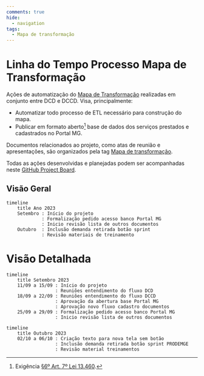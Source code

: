 ```yaml
---
comments: true
hide:
  - navigation
tags:
  - Mapa de transformação
---
```


# Linha do Tempo Processo Mapa de Transformação

Ações de automatização do [Mapa de Transformação](https://app.powerbi.com/view?r=eyJrIjoiNmQzZDMxZGMtNGM0OC00YWJmLWIxMjctMTM0OWJjMTAyZWNmIiwidCI6ImU1ZDNhZTdjLTliMzgtNDhkZS1hMDg3LWY2NzM0YTI4NzU3NCJ9&pageName=ReportSection8b08997a641ffd25674f) realizadas em conjunto entre DCD e DCCD.
Visa, principalmente:

- Automatizar todo processo de ETL necessário para construção do mapa.
- Publicar em formato aberto[^1] base de dados dos serviços prestados e cadastrados no Portal MG.

Documentos relacionados ao projeto, como atas de reunião e apresentações, são organizados pela tag [Mapa de transformação](../../tags/#mapa-de-transformacao).

Todas as ações desenvolvidas e planejadas podem ser acompanhadas neste [GitHub Project Board](https://github.com/orgs/suges-mg/projects/1/views/6).

## Visão Geral

```mermaid
timeline
    title Ano 2023
    Setembro : Início do projeto
             : Formalização pedido acesso banco Portal MG
             : Inicio revisão lista de outros documentos
    Outubro  : Inclusão demanda retirada botão sprint
             : Revisão materiais de treinamento
```

# Visão Detalhada

```mermaid
timeline
    title Setembro 2023
    11/09 a 15/09 : Início do projeto
                  : Reuniões entendimento do fluxo DCD
    18/09 a 22/09 : Reuniões entendimento do fluxo DCCD
                  : Aprovação da abertura base Portal MG
                  : Aprovação novo fluxo cadastro documentos
    25/09 a 29/09 : Formalização pedido acesso banco Portal MG
                  : Inicio revisão lista de outros documentos
```

```mermaid
timeline
    title Outubro 2023
    02/10 a 06/10 : Criação texto para nova tela sem botão
                  : Inclusão demanda retirada botão sprint PRODEMGE
                  : Revisão material treinamentos
```
[^1]: Exigência [§6º Art. 7º Lei 13.460](https://www.planalto.gov.br/ccivil_03/_ato2015-2018/2017/lei/l13460.htm#:~:text=%C2%A7%206%C2%BA-,Compete,-a%20cada%20ente).

